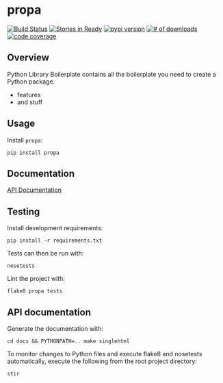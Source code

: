 # propa

[![Build Status](https://secure.travis-ci.org/michaeljoseph/propa.png)](http://travis-ci.org/michaeljoseph/propa)
[![Stories in Ready](https://badge.waffle.io/michaeljoseph/propa.png?label=ready)](https://waffle.io/michaeljoseph/propa) [![pypi version](https://badge.fury.io/py/propa.png)](http://badge.fury.io/py/propa)
[![# of downloads](https://pypip.in/d/propa/badge.png)](https://crate.io/packages/propa?version=latest)
[![code coverage](https://coveralls.io/repos/michaeljoseph/propa/badge.png?branch=master)](https://coveralls.io/r/michaeljoseph/propa?branch=master)

## Overview

Python Library Boilerplate contains all the boilerplate you need to create a Python package.

* features
* and stuff 

## Usage

Install `propa`:

    pip install propa

## Documentation

[API Documentation](http://propa.rtfd.org)

## Testing

Install development requirements:

    pip install -r requirements.txt

Tests can then be run with:

    nosetests

Lint the project with:

    flake8 propa tests

## API documentation

Generate the documentation with:

    cd docs && PYTHONPATH=.. make singlehtml

To monitor changes to Python files and execute flake8 and nosetests
automatically, execute the following from the root project directory:

    stir